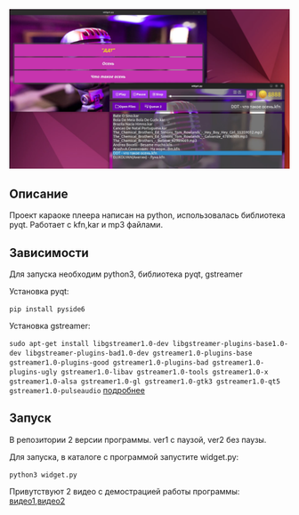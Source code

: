 <img src="./img.png"/>
<h2>Описание</h2>
<p>Проект караоке плеера написан на python, использовалась библиотека pyqt. Работает с kfn,kar и mp3 файлами.</p>
<h2>Зависимости</h2>
<p>Для запуска необходим python3, библиотека pyqt, gstreamer</p>
<p>Установка pyqt:</p>
<code>pip install pyside6</code>
<p>Установка gstreamer:</p>
<code>sudo apt-get install libgstreamer1.0-dev libgstreamer-plugins-base1.0-dev libgstreamer-plugins-bad1.0-dev gstreamer1.0-plugins-base gstreamer1.0-plugins-good gstreamer1.0-plugins-bad gstreamer1.0-plugins-ugly gstreamer1.0-libav gstreamer1.0-tools gstreamer1.0-x gstreamer1.0-alsa gstreamer1.0-gl gstreamer1.0-gtk3 gstreamer1.0-qt5 gstreamer1.0-pulseaudio</code>
<a href="./gstreamer_freedesktop_org_documentation_installing_on_linux_.pdf">подробнее</a>
<h2>Запуск</h2>
<p>В репозитории 2 версии программы. ver1 с паузой, ver2 без паузы.</p>
<p>Для запуска, в каталоге с программой запустите widget.py:</p>
<code>python3 widget.py</code>
<p>Привутствуют 2 видео с демострацией работы программы: <a href="https://github.com/DamirGilmanov2023/karaoke_player/blob/master/2023-04-04%2009-45-24.mkv">видео1</a>,<a href="https://github.com/DamirGilmanov2023/karaoke_player/blob/master/2023-04-04%2009-50-19.mkv">видео2</a></p>
